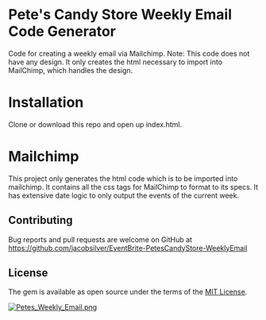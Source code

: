 # Pete's Candy Store Weekly Email Code Generator
Code for creating a weekly email via Mailchimp.
Note: This code does not have any design. It only creates the html necessary to import into MailChimp, which handles the design.

# Installation
Clone or download this repo and open up index.html.

# Mailchimp
This project only generates the html code which is to be imported into mailchimp.  It contains all the css tags for MailChimp to format to its specs.  It has extensive date logic to only output the events of the current week.

## Contributing
Bug reports and pull requests are welcome on GitHub at https://github.com/jacobsilver/EventBrite-PetesCandyStore-WeeklyEmail

## License
The gem is available as open source under the terms of the [MIT License](https://opensource.org/licenses/MIT).

[![Petes_Weekly_Email.png](https://s33.postimg.cc/aday96wy7/Petes_Weekly_Email.png)](https://postimg.cc/image/x2058rebv/)
